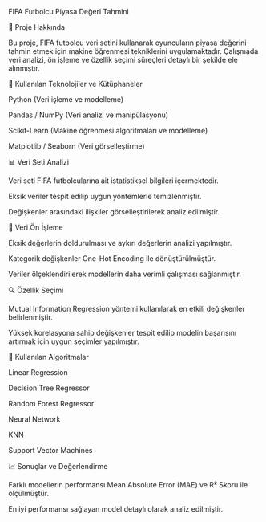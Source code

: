 FIFA Futbolcu Piyasa Değeri Tahmini

📌 Proje Hakkında

Bu proje, FIFA futbolcu veri setini kullanarak oyuncuların piyasa değerini tahmin etmek için makine öğrenmesi tekniklerini uygulamaktadır. Çalışmada veri analizi, ön işleme ve özellik seçimi süreçleri detaylı bir şekilde ele alınmıştır.

🚀 Kullanılan Teknolojiler ve Kütüphaneler

Python (Veri işleme ve modelleme)

Pandas / NumPy (Veri analizi ve manipülasyonu)

Scikit-Learn (Makine öğrenmesi algoritmaları ve modelleme)

Matplotlib / Seaborn (Veri görselleştirme)

📊 Veri Seti Analizi

Veri seti FIFA futbolcularına ait istatistiksel bilgileri içermektedir.

Eksik veriler tespit edilip uygun yöntemlerle temizlenmiştir.

Değişkenler arasındaki ilişkiler görselleştirilerek analiz edilmiştir.

🔧 Veri Ön İşleme

Eksik değerlerin doldurulması ve aykırı değerlerin analizi yapılmıştır.

Kategorik değişkenler One-Hot Encoding ile dönüştürülmüştür.

Veriler ölçeklendirilerek modellerin daha verimli çalışması sağlanmıştır.

🔍 Özellik Seçimi

Mutual Information Regression yöntemi kullanılarak en etkili değişkenler belirlenmiştir.

Yüksek korelasyona sahip değişkenler tespit edilip modelin başarısını artırmak için uygun seçimler yapılmıştır.

🤖 Kullanılan Algoritmalar

Linear Regression

Decision Tree Regressor

Random Forest Regressor

Neural Network

KNN

Support Vector Machines



📈 Sonuçlar ve Değerlendirme

Farklı modellerin performansı Mean Absolute Error (MAE) ve R² Skoru ile ölçülmüştür.

En iyi performansı sağlayan model detaylı olarak analiz edilmiştir.
